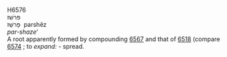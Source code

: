<body>
  <p>H6576<br>  פּרשׁז  <br> פַּרשֵׁז  ‎  parshêz  <br><i>par-shaze‘ </i><br>A root apparently formed by compounding <a href="h6567.htm">6567</a> and that of <a href="h6518.htm">6518</a> (compare <a href="h6574.htm">6574</a> ; to <i>expand: - </i>spread.<br></p>
 </body>